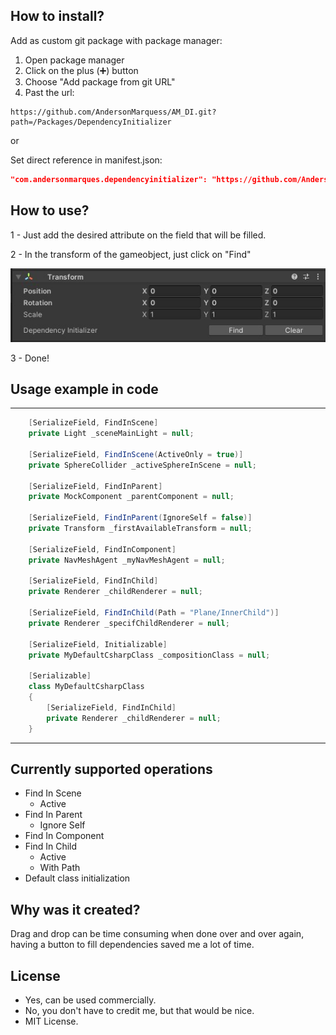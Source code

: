 <h2>How to install?</h2>

Add as custom git package with package manager:

1. Open package manager
2. Click on the plus (➕) button
3. Choose "Add package from git URL"
4. Past the url: 
```
https://github.com/AndersonMarquess/AM_DI.git?path=/Packages/DependencyInitializer
```

or

Set direct reference in manifest.json:
```json
"com.andersonmarques.dependencyinitializer": "https://github.com/AndersonMarquess/AM_DI.git?path=/Packages/DependencyInitializer"
```

<h2>How to use?</h2>
<p>1 - Just add the desired attribute on the field that will be filled.</p>
<p>2 - In the transform of the gameobject, just click on "Find"</p>

![Transform component image with custom editor showing the Find button](https://raw.githubusercontent.com/AndersonMarquess/AM_DI/main/AM_DI.jpg)

<p>3 - Done!</p>

<h2>Usage example in code</h2>
<hr>

```cs
    [SerializeField, FindInScene]
    private Light _sceneMainLight = null;
    
    [SerializeField, FindInScene(ActiveOnly = true)]
    private SphereCollider _activeSphereInScene = null;
        
    [SerializeField, FindInParent]
    private MockComponent _parentComponent = null;
        
    [SerializeField, FindInParent(IgnoreSelf = false)]
    private Transform _firstAvailableTransform = null;

    [SerializeField, FindInComponent]
    private NavMeshAgent _myNavMeshAgent = null;

    [SerializeField, FindInChild]
    private Renderer _childRenderer = null;
    
    [SerializeField, FindInChild(Path = "Plane/InnerChild")]
    private Renderer _specifChildRenderer = null;

    [SerializeField, Initializable]
    private MyDefaultCsharpClass _compositionClass = null;    
    
    [Serializable]
    class MyDefaultCsharpClass 
    {
        [SerializeField, FindInChild]
        private Renderer _childRenderer = null;
    }
```

<hr>
<h2>Currently supported operations</h2>

- Find In Scene
    - Active
- Find In Parent
    - Ignore Self
- Find In Component
- Find In Child
    - Active
    - With Path
- Default class initialization

<h2>Why was it created?</h2>
<p>Drag and drop can be time consuming when done over and over again, having a button to fill dependencies saved me a lot of time.</p>

<h2>License</h2>

- Yes, can be used commercially.
- No, you don't have to credit me, but that would be nice.
- MIT License.
